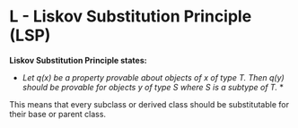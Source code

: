 # L - Liskov Substitution Principle (LSP)

**Liskov Substitution Principle states:**

- _Let q(x) be a property provable about objects of x of type T. Then q(y) should be provable for objects y of type S where S is a subtype of T._ \*

This means that every subclass or derived class should be substitutable for their base or parent class.
